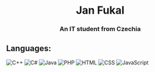 <h1 align="center">Jan Fukal</h1>
<h3 align="center">An IT student from Czechia</h3>
<h2>Languages:</h2>
<p>
    <img src="https://img.shields.io/badge/C++-%2300599C.svg?logo=c%2B%2B&logoColor=white" alt="C++">
    <img src="https://custom-icon-badges.demolab.com/badge/C%23-%23239120.svg?logo=cshrp&logoColor=white" alt="C#">
    <img src="https://img.shields.io/badge/Java-%23ED8B00.svg?logo=openjdk&logoColor=white" alt="Java">
    <img src="https://img.shields.io/badge/php-%23777BB4.svg?&logo=php&logoColor=white" alt="PHP">
    <img src="https://img.shields.io/badge/HTML-%23E34F26.svg?logo=html5&logoColor=white" alt="HTML">
    <img src="https://img.shields.io/badge/CSS-1572B6?logo=css3&logoColor=fff" alt="CSS">
    <img src="https://img.shields.io/badge/JavaScript-F7DF1E?logo=javascript&logoColor=000" alt="JavaScript">
</p>
